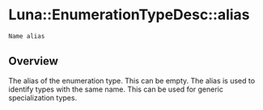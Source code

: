 # Luna::EnumerationTypeDesc::alias

```c++
Name alias
```

## Overview
The alias of the enumeration type. This can be empty. The alias is used to identify types with the same name. This can be used for generic specialization types. 

